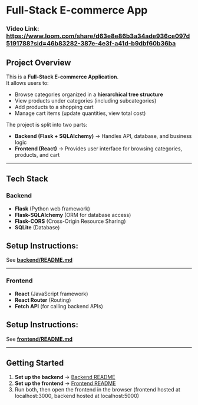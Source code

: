 # Full-Stack E-commerce App

### Video Link: https://www.loom.com/share/d63e8e86b3a34ade936ce097d5191788?sid=46b83282-387e-4e3f-a41d-b9dbf60b36ba

## Project Overview
This is a **Full-Stack E-commerce Application**.  
It allows users to:
- Browse categories organized in a **hierarchical tree structure**
- View products under categories (including subcategories)
- Add products to a shopping cart
- Manage cart items (update quantities, view total cost)

The project is split into two parts:
- **Backend (Flask + SQLAlchemy)** → Handles API, database, and business logic
- **Frontend (React)** → Provides user interface for browsing categories, products, and cart

---

## Tech Stack
### Backend
- **Flask** (Python web framework)  
- **Flask-SQLAlchemy** (ORM for database access)  
- **Flask-CORS** (Cross-Origin Resource Sharing)  
- **SQLite** (Database)  

## Setup Instructions:  
See **[backend/README.md](backend/README.md)**

---

### Frontend
- **React** (JavaScript framework)  
- **React Router** (Routing)  
- **Fetch API** (for calling backend APIs)  


## Setup Instructions:  
See **[frontend/README.md](frontend/README.md)**

---

## Getting Started
1. **Set up the backend** → [Backend README](backend/README.md)  
2. **Set up the frontend** → [Frontend README](frontend/README.md)  
3. Run both, then open the frontend in the browser (frontend hosted at localhost:3000, backend hosted at localhost:5000)


